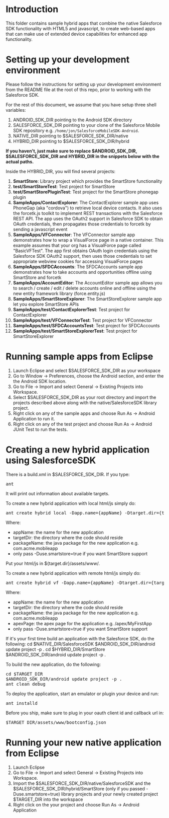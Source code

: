 # Introduction

This folder contains sample hybrid apps that combine the native Salesforce SDK functionality with HTML5 and javascript, to create web-based apps that can make use of extended device capabilities for enhanced app functionality.

# Setting up your development environment

Please follow the instructions for setting up your development environment from the README file at the root of this repo, prior to working with the Salesforce SDK.

For the rest of this document, we assume that you have setup three shell variables:

1. ANDROID_SDK_DIR pointing to the Android SDK directory
2. SALESFORCE_SDK_DIR pointing to your clone of the Salesforce Mobile SDK repository e.g. `/home/jon/SalesforceMobileSDK-Android`.
3. NATIVE_DIR pointing to $SALESFORCE_SDK_DIR/native
4. HYBRID_DIR pointing to $SALESFORCE_SDK_DIR/hybrid

**If you haven't, just make sure to replace $ANDROID_SDK_DIR, $SALESFORCE_SDK_DIR and HYBRID_DIR in the snippets below with the actual paths.**

Inside the HYBRID_DIR, you will find several projects:

1. **SmartStore**: Library project which provides the SmartStore functionality
2. **test/SmartStoreTest**: Test project for SmartStore
3. **test/SmartStorePluginTest**: Test project for the SmartStore phonegap plugin
4. **SampleApps/ContactExplorer**: The ContactExplorer sample app uses PhoneGap (aka "cordova") to retrieve local device contacts.  It also uses the forcetk.js toolkit to implement REST transactions with the Salesforce REST API.  The app uses the OAuth2 support in Salesforce SDK to obtain OAuth credentials, then propagates those credentials to forcetk by sending a javascript event
5. **SampleApps/VFConnector**: The VFConnector sample app demonstrates how to wrap a VisualForce page in a native container.  This example assumes that your org has a VisualForce page called "BasicVFTest".  The app first obtains OAuth login credentials using the Salesforce SDK OAuth2 support, then uses those credentials to set appropriate webview cookies for accessing VisualForce pages
6. **SampleApps/SFDCAccounts**: The SFDCAccounts sample app demonstrates how to take accounts and opportunities offline using SmartStore and forcetk
7. **SampleApps/AccountEditor**: The AccountEditor sample app allows you to search / create / edit / delete accounts online and offline using the new entity framework library (force.entity.js)
8. **SampleApps/SmartStoreExplorer**: The SmartStoreExplorer sample app let you explore SmartStore APIs
9. **SampleApps/test/ContactExplorerTest**: Test project for ContactExplorer
10. **SampleApps/test/VFConnectorTest**: Test project for VFConnector
11. **SampleApps/test/SFDCAccountsTest**: Test project for SFDCAccounts
12. **SampleApps/test/SmartStoreExplorerTest**: Test project for SmartStoreExplorer

# Running sample apps from Eclipse

1. Launch Eclipse and select $SALESFORCE_SDK_DIR as your workspace 
2. Go to Window -> Preferences, choose the Android section, and enter the the Android SDK location.
3. Go to File -> Import and select General -> Existing Projects into Workspace.
4. Select $SALESFORCE_SDK_DIR as your root directory and import the projects described above along with the native/SalesforceSDK library project.
5. Right click on any of the sample apps and choose Run As -> Android Application to run it.
6. Right click on any of the test project and choose Run As -> Android JUnit Test to run the tests.


# Creating a new hybrid application using SalesforceSDK

There is a build.xml in $SALESFORCE_SDK_DIR.
If you type:
<pre>
ant
</pre>

It will print out information about available targets.

To create a new hybrid application with local html/js simply do:
<pre>
ant create_hybrid_local -Dapp.name={appName} -Dtarget.dir={targetDir} -Dpackage.name={packageName} [-Duse.smartstore=true]
</pre>

Where:
* appName: the name for the new application 
* targetDir: the directory where the code should reside 
* packageName: the java package for the new application e.g. com.acme.mobileapp
* only pass -Duse.smartstore=true if you want SmartStore support

Put your html/js in ${target.dir}/assets/www/.

To create a new hybrid application with remote html/js simply do:
<pre>
ant create_hybrid_vf -Dapp.name={appName} -Dtarget.dir={targetDir} -Dpackage.name={packageName} -Dapex.page={apexPage} [-Duse.smartstore=true]
</pre>

Where:
* appName: the name for the new application 
* targetDir: the directory where the code should reside 
* packageName: the java package for the new application e.g. com.acme.mobileapp
* apexPage: the apex page for the application e.g. /apex/MyFirstApp
* only pass -Duse.smartstore=true if you want SmartStore support


If it's your first time build an application with the Salesforce SDK, do the following:
cd $NATIVE_DIR/SalesforceSDK
$ANDROID_SDK_DIR/android update project -p .
cd $HYBRID_DIR/SmartStore
$ANDROID_SDK_DIR/android update project -p .

To build the new application, do the following:
<pre>
cd $TARGET_DIR
$ANDROID_SDK_DIR/android update project -p .
ant clean debug
</pre>

To deploy the application, start an emulator or plugin your device and run:
<pre>
ant installd
</pre>

Before you ship, make sure to plug in your oauth client id and callback url in:
<pre>
$TARGET_DIR/assets/www/bootconfig.json
</pre>

# Running your new native application from Eclipse
1. Launch Eclipse
2. Go to File -> Import and select General -> Existing Projects into Workspace.
3. Import the $SALESFORCE_SDK_DIR/native/SalesforceSDK and the $SALESFORCE_SDK_DIR/hybrid/SmartStore (only if you passed -Duse.smartstore=true) library projects and your newly created project $TARGET_DIR into the workspace
4. Right click on the your project and choose Run As -> Android Application

